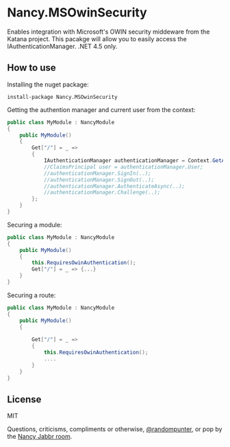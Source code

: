 Nancy.MSOwinSecurity
===================

Enables integration with Microsoft's OWIN security middeware from the Katana project. This pacakge will allow you to easily access the IAuthenticationManager. .NET 4.5 only.

How to use
-

Installing the nuget package:
```
install-package Nancy.MSOwinSecurity
```
Getting the authention manager and current user from the context:
```C#
public class MyModule : NancyModule
{
    public MyModule()
    {
        Get["/"] = _ =>
        {
            IAuthenticationManager authenticationManager = Context.GetAuthenticationManager();
            //ClaimsPrincipal user = authenticationManager.User;
            //authenticationManager.SignIn(..);
            //authenticationManager.SignOut(..);
            //authenticationManager.AuthenticateAsync(..);
            //authenticationManager.Challenge(..);
        };
    }
}
```
Securing a module:
```C#
public class MyModule : NancyModule
{
    public MyModule()
    {
        this.RequiresOwinAuthentication();
        Get["/"] = _ => {...}
    }
}
```
Securing a route:
```C#
public class MyModule : NancyModule
{
    public MyModule()
    {
        
        Get["/"] = _ => 
        {
            this.RequiresOwinAuthentication();
            ....
        }
    }
}
```
License
-

MIT

Questions, criticisms, compliments or otherwise, [@randompunter], or pop by the [Nancy Jabbr room].

  [@randompunter]: http://twitter.com/randompunter
  [Nancy Jabbr room]: https://jabbr.net/#/rooms/nancyfx
